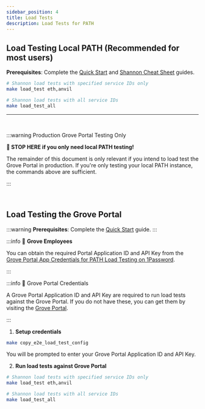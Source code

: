 ```yaml
---
sidebar_position: 4
title: Load Tests
description: Load Tests for PATH
---
```

## Load Testing Local PATH (Recommended for most users)

**Prerequisites**: Complete the [Quick Start](1_quick_start.md) and [Shannon Cheat Sheet](2_cheatsheet_shannon.md) guides.

```bash
# Shannon load tests with specified service IDs only
make load_test eth,anvil

# Shannon load tests with all service IDs
make load_test_all
```

<!-- TODO_UPNEXT(@adshmh): Add screenshot/video of running load tests locally -->

---

<br/>

:::warning Production Grove Portal Testing Only

**🛑 STOP HERE if you only need local PATH testing!**

The remainder of this document is only relevant if you intend to load test the Grove Portal in production. If you're only testing your local PATH instance, the commands above are sufficient.

:::

<br/>

## Load Testing the Grove Portal
:::warning **Prerequisites**: Complete the [Quick Start](1_quick_start.md) guide.
:::

:::info 🏢 **Grove Employees**

You can obtain the required Portal Application ID and API Key from the [Grove Portal App Credentials for PATH Load Testing on 1Password](https://start.1password.com/open/i?a=4PU7ZENUCRCRTNSQWQ7PWCV2RM&v=kudw25ob4zcynmzmv2gv4qpkuq&i=iznzvqegxbl4y73d5lppm4y6r4&h=buildwithgrove.1password.com).

:::

:::info 🔑 Grove Portal Credentials

A Grove Portal Application ID and API Key are required to run load tests against the Grove Portal. If you do not have these, you can get them by visiting the [Grove Portal](https://www.portal.grove.city).

:::

1. **Setup credentials**

```bash
make copy_e2e_load_test_config
```

You will be prompted to enter your Grove Portal Application ID and API Key.

2. **Run load tests against Grove Portal**

```bash
# Shannon load tests with specified service IDs only
make load_test eth,anvil

# Shannon load tests with all service IDs
make load_test_all
```
